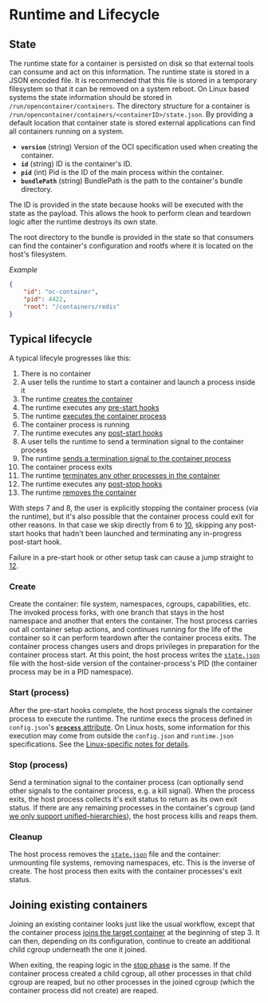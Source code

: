 # Runtime and Lifecycle

## State

The runtime state for a container is persisted on disk so that external tools can consume and act on this information.
The runtime state is stored in a JSON encoded file.
It is recommended that this file is stored in a temporary filesystem so that it can be removed on a system reboot.
On Linux based systems the state information should be stored in `/run/opencontainer/containers`.
The directory structure for a container is `/run/opencontainer/containers/<containerID>/state.json`.
By providing a default location that container state is stored external applications can find all containers running on a system.

* **`version`** (string) Version of the OCI specification used when creating the container.
* **`id`** (string) ID is the container's ID.
* **`pid`** (int) Pid is the ID of the main process within the container.
* **`bundlePath`** (string) BundlePath is the path to the container's bundle directory.

The ID is provided in the state because hooks will be executed with the state as the payload.
This allows the hook to perform clean and teardown logic after the runtime destroys its own state.

The root directory to the bundle is provided in the state so that consumers can find the container's configuration and rootfs where it is located on the host's filesystem.

*Example*

```json
{
    "id": "oc-container",
    "pid": 4422,
    "root": "/containers/redis"
}
```

## Typical lifecycle

A typical lifecyle progresses like this:

1. There is no container
2. A user tells the runtime to start a container and launch a process inside it
3. The runtime [creates the container](#create)
4. The runtime executes any [pre-start hooks](runtime-config.md#pre-start)
5. The runtime [executes the container process](#start-process)
6. The container process is running
7. The runtime executes any [post-start hooks](runtime-config.md#post-start)
8. A user tells the runtime to send a termination signal to the container process
9. The runtime [sends a termination signal to the container process](#stop-process)
10. The container process exits
11. The runtime [terminates any other processes in the container](#stop-process)
12. The runtime executes any [post-stop hooks](runtime-config.md#post-stop)
13. The runtime [removes the container](#cleanup)

With steps 7 and 8, the user is explicitly stopping the container process (via the runtime), but it's also possible that the container process could exit for other reasons.
In that case we skip directly from 6 to [10](#stop-process), skipping any post-start hooks that hadn't been launched and terminating any in-progress post-start hook.

Failure in a pre-start hook or other setup task can cause a jump straight to [12](runtime-config.md#post-stop).

### Create

Create the container: file system, namespaces, cgroups, capabilities, etc.
The invoked process forks, with one branch that stays in the host namespace and another that enters the container.
The host process carries out all container setup actions, and continues running for the life of the container so it can perform teardown after the container process exits.
The container process changes users and drops privileges in preparation for the container process start.
At this point, the host process writes the [`state.json`](#state) file with the host-side version of the container-process's PID (the container process may be in a PID namespace).

### Start (process)

After the pre-start hooks complete, the host process signals the container process to execute the runtime.
The runtime execs the process defined in `config.json`'s [**`process`** attribute](config.md#process-configuration).
On Linux hosts, some information for this execution may come from outside the `config.json` and `runtime.json` specifications.
See the [Linux-specific notes for details](runtime-linux.md#file-descriptors).

### Stop (process)

Send a termination signal to the container process (can optionally send other signals to the container process, e.g. a kill signal).
When the process exits, the host process collects it's exit status to return as its own exit status.
If there are any remaining processes in the container's cgroup (and [we only support unified-hierarchies](runtime-config-linux.md#control-groups)), the host process kills and reaps them.

### Cleanup

The host process removes the [`state.json`](#state) file and the container: unmounting file systems, removing namespaces, etc.
This is the inverse of create.
The host process then exits with the container processes's exit status.

## Joining existing containers

Joining an existing container looks just like the usual workflow, except that the container process [joins the target container](runtime-config-linux.md#control-groups) at the beginning of step 3.
It can then, depending on its configuration, continue to create an additional child cgroup underneath the one it joined.

When exiting, the reaping logic in the [stop phase](#stop-process) is the same.
If the container process created a child cgroup, all other processes in that child cgroup are reaped, but no other processes in the joined cgroup (which the container process did not create) are reaped.
